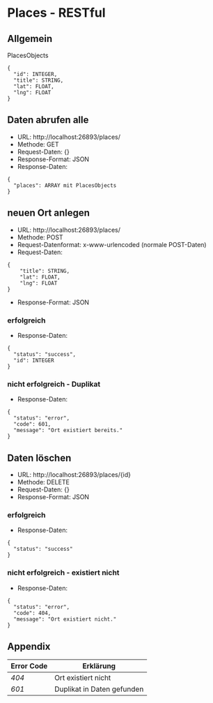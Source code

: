 # Places - RESTful
## Allgemein
PlacesObjects
```
{
  "id": INTEGER,
  "title": STRING,
  "lat": FLOAT,
  "lng": FLOAT  
}
```

## Daten abrufen alle
- URL: http://localhost:26893/places/
- Methode: GET
- Request-Daten: {}
- Response-Format: JSON
- Response-Daten:
```
{
  "places": ARRAY mit PlacesObjects
}
```

## neuen Ort anlegen
- URL: http://localhost:26893/places/
- Methode: POST
- Request-Datenformat: x-www-urlencoded (normale POST-Daten)
- Request-Daten:
```
{
    "title": STRING,
    "lat": FLOAT,
    "lng": FLOAT
}
```

- Response-Format: JSON

### erfolgreich
- Response-Daten:
```
{
  "status": "success",
  "id": INTEGER
}
```

### nicht erfolgreich - Duplikat
- Response-Daten:
```
{
  "status": "error",
  "code": 601,
  "message": "Ort existiert bereits."
}
```

## Daten löschen
- URL: http://localhost:26893/places/{id}
- Methode: DELETE
- Request-Daten: {}
- Response-Format: JSON

### erfolgreich
- Response-Daten:
```
{
  "status": "success"
}
```

### nicht erfolgreich - existiert nicht
- Response-Daten:
```
{
  "status": "error",
  "code": 404,
  "message": "Ort existiert nicht."
}
```

## Appendix

| Error Code | Erklärung |
| ------------- |-------------|
| *404* | Ort existiert nicht |
| *601* | Duplikat in Daten gefunden |
